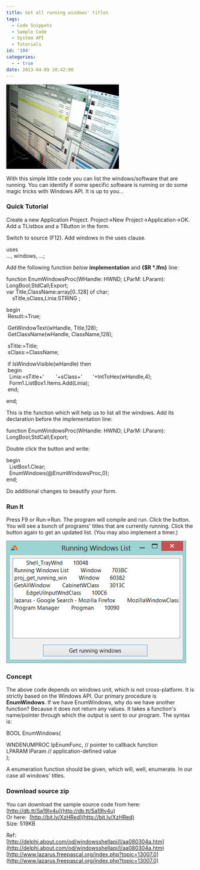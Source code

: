 ```yaml
---
title: Get all running windows' titles
tags:
  - Code Snippets
  - Sample Code
  - System API
  - Tutorials
id: '104'
categories:
  - - true
date: 2013-04-09 10:42:00
---
```


![](get-all-running-windows-titles/tooManyWindows2.jpg)

With this simple little code you can list the windows/software that are running. You can identify if some specific software is running or do some magic tricks with Windows API. It is up to you...
<!-- more -->
  
  

### Quick Tutorial

Create a new Application Project. Project->New Project->Application->OK.  
Add a TListbox and a TButton in the form.  
  
Switch to source (F12). Add windows in the uses clause.  

uses  
..., windows, ...; 

  
Add the following function _below_ **implementation** and **{$R \*.lfm}** line:  
  

function EnumWindowsProc(WHandle: HWND; LParM: LParam): LongBool;StdCall;Export;  
var Title,ClassName:array\[0..128\] of char;  
    sTitle,sClass,Linia:STRING ;  
  
begin  
 Result:=True;  
  
 GetWindowText(wHandle, Title,128);  
 GetClassName(wHandle, ClassName,128);  
  
 sTitle:=Title;  
 sClass:=ClassName;  
  
 if IsWindowVisible(wHandle) then  
 begin  
  Linia:=sTitle+'        '+sClass+'       '+IntToHex(wHandle,4);  
  Form1.ListBox1.Items.Add(Linia);  
 end;  
  
end;

  
  
This is the function which will help us to list all the windows. Add its declaration before the implementation line:  

function EnumWindowsProc(WHandle: HWND; LParM: LParam): LongBool;StdCall;Export; 

  
Double click the button and write:  
  

begin  
  ListBox1.Clear;   
  EnumWindows(@EnumWindowsProc,0);  
end;

  
Do additional changes to beautify your form.  

### Run It

Press F9 or Run->Run. The program will compile and run. Click the button. You will see a bunch of programs' titles that are currently running. Click the button again to get an updated list. (You may also implement a timer.)  
  

![Get all the windows' titles with Lazarus+FreePascal](get-all-running-windows-titles/get-running-windows-lazarus.gif "Get all the windows' titles with Lazarus+FreePascal")

  

### Concept

The above code depends on windows unit, which is not cross-platform. It is strictly based on the Windows API. Our primary procedure is **EnumWindows**. If we have EnumWindows, why do we have another function? Because it does not return any values. It takes a function's name/pointer through which the output is sent to our program. The syntax is:  

BOOL EnumWindows(  
  
WNDENUMPROC lpEnumFunc, // pointer to callback function  
LPARAM lParam // application-defined value  
); 

  
A enumeration function should be given, which will, well, enumerate. In our case all windows' titles.  
  
  

### Download source zip

You can download the sample source code from here: [http://db.tt/Sa19lv4u](http://db.tt/Sa19lv4u)  
Or here:  [http://bit.ly/XzHRed](http://bit.ly/XzHRed)  
Size: 519KB  
  
Ref:  
[http://delphi.about.com/od/windowsshellapi/l/aa080304a.htm](http://delphi.about.com/od/windowsshellapi/l/aa080304a.htm)  
[http://www.lazarus.freepascal.org/index.php?topic=13007.0](http://www.lazarus.freepascal.org/index.php?topic=13007.0)